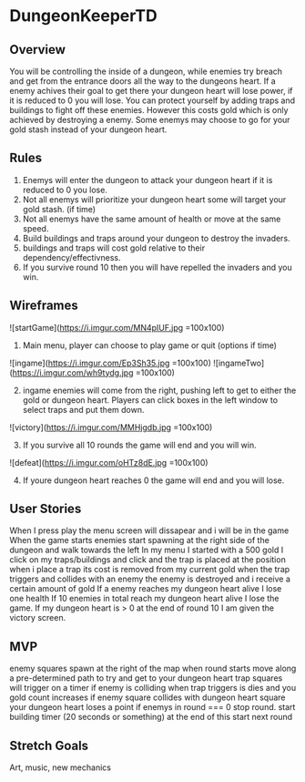 # DungeonKeeperTD

## Overview
You will be controlling the inside of a dungeon, while enemies try breach and get from the entrance doors all the way to the dungeons heart. If a enemy achives their goal to get there your dungeon heart will lose power, if it is reduced to 0 you will lose. You can protect yourself by adding traps and buildings to fight off these enemies. However this costs gold which is only achieved by destroying a enemy. Some enemys may choose to go for your gold stash instead of your dungeon heart.

## Rules
1. Enemys will enter the dungeon to attack your dungeon heart if it is reduced to 0 you lose.
2. Not all enemys will prioritize your dungeon heart some will target your gold stash. (if time)
3. Not all enemys have the same amount of health or move at the same speed.
4. Build buildings and traps around your dungeon to destroy the invaders.
5. buildings and traps will cost gold relative to their dependency/effectivness.
6. If you survive round 10 then you will have repelled the invaders and you win. 

## Wireframes
![startGame](https://i.imgur.com/MN4pIUF.jpg =100x100)

1. Main menu, player can choose to play game or quit (options if time)

![ingame](https://i.imgur.com/Ep3Sh35.jpg =100x100)
![ingameTwo](https://i.imgur.com/wh9tydg.jpg =100x100)

2. ingame enemies will come from the right, pushing left to get to either the gold or dungeon heart. Players can click boxes in the left window to select traps and put them down.

![victory](https://i.imgur.com/MMHjgdb.jpg =100x100)

3. If you survive all 10 rounds the game will end and you will win.

![defeat](https://i.imgur.com/oHTz8dE.jpg =100x100)

4. If youre dungeon heart reaches 0 the game will end and you will lose.

## User Stories

When I press play the menu screen will dissapear and i will be in the game
When the game starts enemies start spawning at the right side of the dungeon and walk towards the left
In my menu I started with a 500 gold
I click on my traps/buildings and click and the trap is placed at the position
when i place a trap its cost is removed from my current gold
when the trap triggers and collides with an enemy the enemy is destroyed and i receive a certain amount of gold
If a enemy reaches my dungeon heart alive I lose one health
If 10 enemies in total reach my dungeon heart alive I lose the game.
If my dungeon heart is > 0 at the end of round 10 I am given the victory screen.

## MVP

enemy squares spawn at the right of the map when round starts
move along a pre-determined path to try and get to your dungeon heart
trap squares will trigger on a timer if enemy is colliding when trap triggers is dies and you gold count increases
if enemy square collides with dungeon heart square your dungeon heart loses a point
if enemys in round  === 0 stop round. start building timer (20 seconds or something) at the end of this start next round

## Stretch Goals

Art, music, new mechanics
